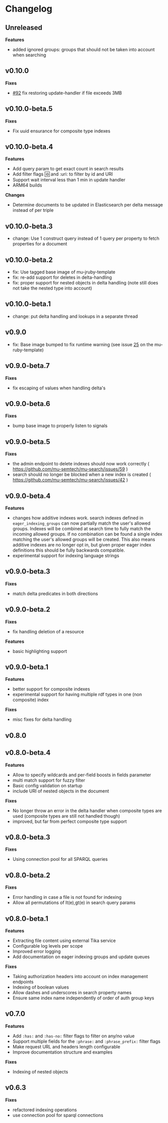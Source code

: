 # Changelog
## Unreleased
**Features**
- added ignored groups: groups that should not be taken into account when searching

## v0.10.0
**Fixes**
- [#92](https://github.com/mu-semtech/mu-search/issues/92) fix restoring update-handler if file exceeds 3MB

## v0.10.0-beta.5
**Fixes**
- Fix uuid ensurance for composite type indexes

## v0.10.0-beta.4
**Features**
- Add query param to get exact count in search results
- Add filter flags :id: and :uri: to filter by id and URI
- Support wait interval less than 1 min in update handler
- ARM64 builds

**Changes**
- Determine documents to be updated in Elasticsearch per delta message instead of per triple

## v0.10.0-beta.3
- change: Use 1 construct query instead of 1 query per property to fetch properties for a document

## v0.10.0-beta.2
- fix: Use tagged base image of mu-jruby-template
- fix: re-add support for deletes in delta-handling
- fix: proper support for nested objects in delta handling (note still does not take the nested type into account)

## v0.10.0-beta.1
- change: put delta handling and lookups in a separate thread

## v0.9.0
- fix: Base image bumped to fix runtime warning (see issue [25](https://github.com/mu-semtech/mu-ruby-template/pull/25) on the mu-ruby-template)

## v0.9.0-beta.7
**Fixes**
-  fix escaping of values when handling delta's

## v0.9.0-beta.6
**Fixes**
- bump base image to properly listen to signals

## v0.9.0-beta.5
**Fixes**
- the admin endpoint to delete indexes should now work correctly ( https://github.com/mu-semtech/mu-search/issues/59 )
- search should no longer be blocked when a new index is created ( https://github.com/mu-semtech/mu-search/issues/42 )

## v0.9.0-beta.4
**Features**
-  changes how additive indexes work. search indexes defined in `eager_indexing_groups` can now partially match the user's allowed groups. Indexes will be combined at search time to fully match the incoming allowed groups. If no combination can be found a single index matching the user's allowed groups will be created. This also means additive indexes are no longer opt in, but given proper eager index definitions this should be fully backwards compatible.
- experimental support for indexing language strings

## v0.9.0-beta.3
**Fixes**
- match delta predicates in both directions
## v0.9.0-beta.2
**Fixes**
- fix handling deletion of a resource

**Features**
- basic highlighting support

## v0.9.0-beta.1
**Features**
- better support for composite indexes
- experimental support for having multiple rdf types in one (non composite) index

**Fixes**
- misc fixes for delta handling

## v0.8.0
## v0.8.0-beta.4
**Features**
- Allow to specify wildcards and per-field boosts in fields parameter
- multi match support for fuzzy filter
- Basic config validation on startup
- include URI of nested objects in the document

**Fixes**
- No longer throw an error in the delta handler when composite types are used (composite types are still not handled though)
- improved, but far from perfect composite type support


## v0.8.0-beta.3
**Fixes**
- Using connection pool for all SPARQL queries

## v0.8.0-beta.2
**Fixes**
- Error handling in case a file is not found for indexing
- Allow all permutations of lt(e),gt(e) in search query params

## v0.8.0-beta.1
**Features**
- Extracting file content using external Tika service
- Configurable log levels per scope
- Improved error logging
- Add documentation on eager indexing groups and update queues

**Fixes**
- Taking authorization headers into account on index management endpoints
- Indexing of boolean values
- Allow dashes and underscores in search property names
- Ensure same index name independently of order of auth group keys

## v0.7.0
**Features**
- Add `:has:` and `:has-no:` filter flags to filter on any/no value
- Support multiple fields for the `:phrase:` and `:phrase_prefix:` filter flags
- Make request URL and headers length configurable
- Improve documentation structure and examples

**Fixes**
- Indexing of nested objects

## v0.6.3
**Fixes**
- refactored indexing operations
- use connection pool for sparql connections
